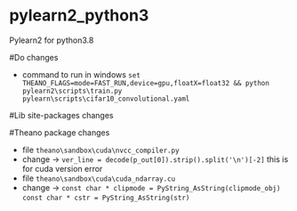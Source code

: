 # pylearn2_python3

Pylearn2 for python3.8

#Do changes

- command to run in windows `set THEANO_FLAGS=mode=FAST_RUN,device=gpu,floatX=float32 && python pylearn2\scripts\train.py pylearn\scripts\cifar10_convolutional.yaml`

#Lib site-packages changes

#Theano package changes

- file `theano\sandbox\cuda\nvcc_compiler.py`
- change -> `ver_line = decode(p_out[0]).strip().split('\n')[-2]` this is for cuda version error
- file `theano\sandbox\cuda\cuda_ndarray.cu`
- change -> `const char * clipmode = PyString_AsString(clipmode_obj)` `const char * cstr = PyString_AsString(str)`
